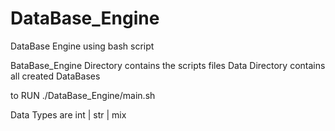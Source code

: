 # DataBase_Engine
DataBase Engine using bash script

BataBase_Engine Directory contains the scripts files
Data Directory contains all created DataBases

to RUN
./DataBase_Engine/main.sh

Data Types are int | str | mix
